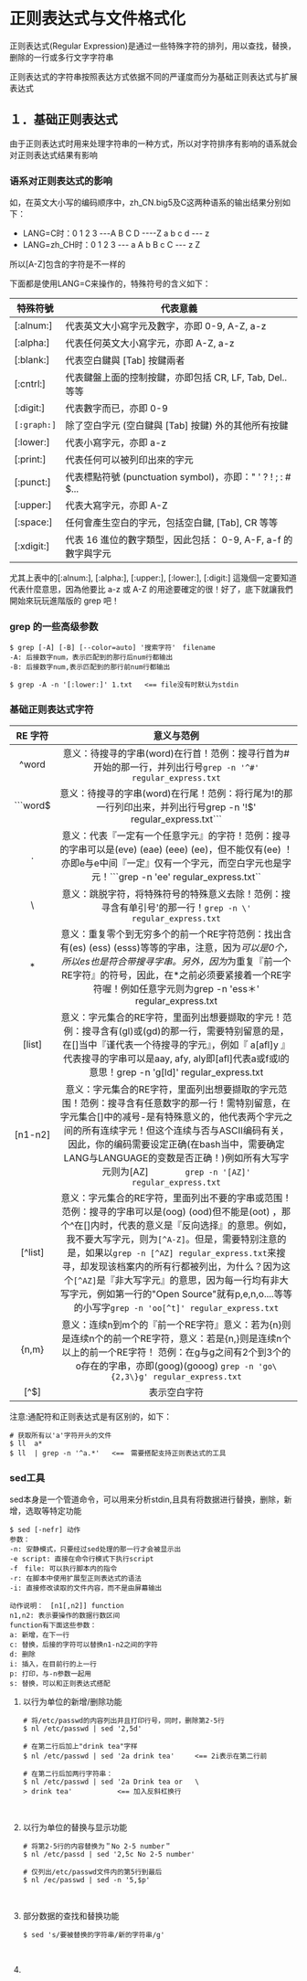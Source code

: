 # 正则表达式与文件格式化

正则表达式(Regular Expression)是通过一些特殊字符的排列，用以查找，替换，删除的一行或多行文字字符串

正则表达式的字符串按照表达方式依据不同的严谨度而分为基础正则表达式与扩展表达式

## １．基础正则表达式

由于正则表达式时用来处理字符串的一种方式，所以对字符排序有影响的语系就会对正则表达式结果有影响

### 语系对正则表达式的影响

如，在英文大小写的编码顺序中，zh_CN.big5及C这两种语系的输出结果分别如下：

* LANG=C时：0 1 2 3 ---A B C D ----Z a b c d --- z
* LANG=zh_CH时：0 1 2 3 --- a A b B c C --- z Z

所以[A-Z]包含的字符是不一样的

下面都是使用LANG=C来操作的，特殊符号的含义如下：

| 特殊符號            | 代表意義                                     |
| --------------- | ---------------------------------------- |
| [:alnum:]       | 代表英文大小寫字元及數字，亦即 0-9, A-Z, a-z            |
| [:alpha:]       | 代表任何英文大小寫字元，亦即 A-Z, a-z                  |
| [:blank:]       | 代表空白鍵與 [Tab] 按鍵兩者                        |
| [:cntrl:]       | 代表鍵盤上面的控制按鍵，亦即包括 CR, LF, Tab, Del.. 等等   |
| [:digit:]       | 代表數字而已，亦即 0-9                            |
| ```[:graph:]``` | 除了空白字元 (空白鍵與 [Tab] 按鍵) 外的其他所有按鍵          |
| [:lower:]       | 代表小寫字元，亦即 a-z                            |
| [:print:]       | 代表任何可以被列印出來的字元                           |
| [:punct:]       | 代表標點符號 (punctuation symbol)，亦即：" ' ? ! ; : # $... |
| [:upper:]       | 代表大寫字元，亦即 A-Z                            |
| [:space:]       | 任何會產生空白的字元，包括空白鍵, [Tab], CR 等等           |
| [:xdigit:]      | 代表 16 進位的數字類型，因此包括： 0-9, A-F, a-f 的數字與字元 |

尤其上表中的[:alnum:], [:alpha:], [:upper:], [:lower:], [:digit:] 這幾個一定要知道代表什麼意思，因為他要比 a-z 或 A-Z 的用途要確定的很！好了，底下就讓我們開始來玩玩進階版的 grep 吧！

### grep 的一些高级参数

```
$ grep [-A] [-B] [--color=auto] '搜索字符'　filename
-A: 后接数字num，表示匹配到的那行后num行都输出
-B: 后接数字num,表示匹配到的那行前num行都输出

$ grep -A -n '[:lower:]' 1.txt   <== file没有时默认为stdin
```

### 基础正则表达式字符

|                  RE 字符                   |                  意义与范例                   |
| :--------------------------------------: | :--------------------------------------: |
|                  ^word                   | 意义：待搜寻的字串(word)在行首！范例：搜寻行首为#开始的那一行，并列出行号```grep -n '^#' regular_express.txt``` |
| ```word$  | 意义：待搜寻的字串(word)在行尾！范例：将行尾为!的那一行列印出来，并列出行号grep -n '!$' regular_express.txt``` |                                          |
|                    .                     | 意义：代表『一定有一个任意字元』的字符！范例：搜寻的字串可以是(eve) (eae) (eee) (ee)，但不能仅有(ee) ！亦即e与e中间『一定』仅有一个字元，而空白字元也是字元！```grep -n 'ee' regular_express.txt`` |
|                    \                     | 意义：跳脱字符，将特殊符号的特殊意义去除！范例：搜寻含有单引号'的那一行！```grep -n \' regular_express.txt``` |
|                    *                     | 意义：重复零个到无穷多个的前一个RE字符范例：找出含有(es) (ess) (esss)等等的字串，注意，因为*可以是0个，所以es也是符合带搜寻字串。另外，因为*为重复『前一个RE字符』的符号，因此，在*之前必须要紧接着一个RE字符喔！例如任意字元则为grep -n  'ess＊'   regular_express.txt |
|                  [list]                  | 意义：字元集合的RE字符，里面列出想要撷取的字元！范例：搜寻含有(gl)或(gd)的那一行，需要特别留意的是，在[]当中『谨代表一个待搜寻的字元』，例如『 a[afl]y 』代表搜寻的字串可以是aay, afy, aly即[afl]代表a或f或l的意思！grep -n 'g[ld]' regular_express.txt |
|                 [n1-n2]                  | 意义：字元集合的RE字符，里面列出想要撷取的字元范围！范例：搜寻含有任意数字的那一行！需特别留意，在字元集合[]中的减号-是有特殊意义的，他代表两个字元之间的所有连续字元！但这个连续与否与ASCII编码有关，因此，你的编码需要设定正确(在bash当中，需要确定LANG与LANGUAGE的变数是否正确！)例如所有大写字元则为[AZ]　　　　```grep -n '[AZ]' regular_express.txt``` |
|                 [^list]                  | 意义：字元集合的RE字符，里面列出不要的字串或范围！范例：搜寻的字串可以是(oog) (ood)但不能是(oot) ，那个^在[]内时，代表的意义是『反向选择』的意思。例如，我不要大写字元，则为```[^A-Z]```。但是，需要特别注意的是，如果以```grep -n [^AZ] regular_express.txt```来搜寻，却发现该档案内的所有行都被列出，为什么？因为这个```[^AZ]```是『非大写字元』的意思，因为每一行均有非大写字元，例如第一行的"Open Source"就有p,e,n,o....等等的小写字```grep -n 'oo[^t]' regular_express.txt``` |
|                 \{n,m\}                  | 意义：连续n到m个的『前一个RE字符』意义：若为\{n\}则是连续n个的前一个RE字符，意义：若是\{n,\}则是连续n个以上的前一个RE字符！ 范例：在g与g之间有2个到3个的o存在的字串，亦即(goog)(gooog)   ```grep -n 'go\{2,3\}g' regular_express.txt``` |
|                   [^$]                   |                  表示空白字符                  |

注意:通配符和正则表达式是有区别的，如下：

```
# 获取所有以'a'字符开头的文件
$ ll  a*
$ ll  | grep -n '^a.*'   <==　需要搭配支持正则表达式的工具
```

### sed工具

sed本身是一个管道命令，可以用来分析stdin,且具有将数据进行替换，删除，新增，选取等特定功能

```
$ sed [-nefr] 动作
参数：
-n: 安静模式，只要经过sed处理的那一行才会被显示出
-e script: 直接在命令行模式下执行script
-f　file: 可以执行脚本内的指令
-r: 在脚本中使用扩展型正则表达式的语法
-i: 直接修改读取的文件内容，而不是由屏幕输出

动作说明：　[n1[,n2]] function
n1,n2: 表示要操作的数据行数区间
function有下面这些参数：
a: 新增，在下一行
c: 替换，后接的字符可以替换n1-n2之间的字符
d: 删除
i: 插入，在目前行的上一行
p: 打印，与-n参数一起用
s: 替换，可以和正则表达式搭配
```

1. 以行为单位的新增/删除功能

   ```
   # 将/etc/passwd的内容列出并且打印行号，同时，删除第2-5行
   $ nl /etc/passwd | sed '2,5d'

   # 在第二行后加上"drink tea"字样
   $ nl /etc/passwd | sed '2a drink tea'　　　<== 2i表示在第二行前

   # 在第二行后加两行字符串：
   $ nl /etc/passwd | sed '2a Drink tea or   \
   > drink tea'           <== 加入反斜杠换行
   ```

   ​

2. 以行为单位的替换与显示功能

   ```
   # 将第2-5行的内容替换为＂No 2-5 number＂
   $ nl /etc/passd | sed '2,5c No 2-5 number'

   # 仅列出/etc/passwd文件内的第5行到最后
   $ nl /ec/passwd | sed -n '5,$p'
   ```

   ​

3. 部分数据的查找和替换功能

   ```
   $ sed 's/要被替换的字符串/新的字符串/g'
   ```

   ​

4. ​